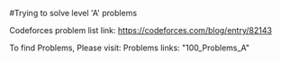 #Trying to solve level 'A' problems 

Codeforces problem list link: https://codeforces.com/blog/entry/82143

To find Problems, Please visit: Problems links: "100_Problems_A"